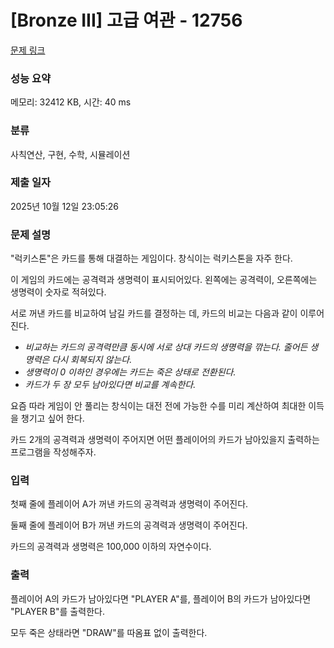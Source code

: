 # [Bronze III] 고급 여관 - 12756 

[문제 링크](https://www.acmicpc.net/problem/12756) 

### 성능 요약

메모리: 32412 KB, 시간: 40 ms

### 분류

사칙연산, 구현, 수학, 시뮬레이션

### 제출 일자

2025년 10월 12일 23:05:26

### 문제 설명

<p>"럭키스톤"은 카드를 통해 대결하는 게임이다. 창식이는 럭키스톤을 자주 한다.</p>

<p>이 게임의 카드에는 공격력과 생명력이 표시되어있다. 왼쪽에는 공격력이, 오른쪽에는 생명력이 숫자로 적혀있다.</p>

<p>서로 꺼낸 카드를 비교하여 남길 카드를 결정하는 데, 카드의 비교는 다음과 같이 이루어진다.</p>

<ul>
	<li><em>비교하는 카드의 공격력만큼 동시에 서로 상대 카드의 생명력을 깎는다</em><em>. 줄어든 생명력은 다시 회복되지 않는다.</em></li>
	<li><em>생명력이 0 이하인 경우에는 카드는 죽은 상태로 전환된다.</em></li>
	<li><em>카드가 두 장 모두 남아있다면 비교를 계속한다.</em></li>
</ul>

<p>요즘 따라 게임이 안 풀리는 창식이는 대전 전에 가능한 수를 미리 계산하여 최대한 이득을 챙기고 싶어 한다.</p>

<p>카드 2개의 공격력과 생명력이 주어지면 어떤 플레이어의 카드가 남아있을지 출력하는 프로그램을 작성해주자.</p>

### 입력 

 <p>첫째 줄에 플레이어 A가 꺼낸 카드의 공격력과 생명력이 주어진다.</p>

<p>둘째 줄에 플레이어 B가 꺼낸 카드의 공격력과 생명력이 주어진다.</p>

<p>카드의 공격력과 생명력은 100,000 이하의 자연수이다.</p>

### 출력 

 <p>플레이어 A의 카드가 남아있다면 "PLAYER A"를, 플레이어 B의 카드가 남아있다면 "PLAYER B"를 출력한다.</p>

<p>모두 죽은 상태라면 "DRAW"를 따옴표 없이 출력한다.</p>

